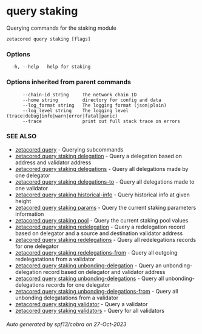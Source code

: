 # query staking

Querying commands for the staking module

```
zetacored query staking [flags]
```

### Options

```
  -h, --help   help for staking
```

### Options inherited from parent commands

```
      --chain-id string     The network chain ID
      --home string         directory for config and data 
      --log_format string   The logging format (json|plain) 
      --log_level string    The logging level (trace|debug|info|warn|error|fatal|panic) 
      --trace               print out full stack trace on errors
```

### SEE ALSO

* [zetacored query](zetacored_query.md)	 - Querying subcommands
* [zetacored query staking delegation](zetacored_query_staking_delegation.md)	 - Query a delegation based on address and validator address
* [zetacored query staking delegations](zetacored_query_staking_delegations.md)	 - Query all delegations made by one delegator
* [zetacored query staking delegations-to](zetacored_query_staking_delegations-to.md)	 - Query all delegations made to one validator
* [zetacored query staking historical-info](zetacored_query_staking_historical-info.md)	 - Query historical info at given height
* [zetacored query staking params](zetacored_query_staking_params.md)	 - Query the current staking parameters information
* [zetacored query staking pool](zetacored_query_staking_pool.md)	 - Query the current staking pool values
* [zetacored query staking redelegation](zetacored_query_staking_redelegation.md)	 - Query a redelegation record based on delegator and a source and destination validator address
* [zetacored query staking redelegations](zetacored_query_staking_redelegations.md)	 - Query all redelegations records for one delegator
* [zetacored query staking redelegations-from](zetacored_query_staking_redelegations-from.md)	 - Query all outgoing redelegatations from a validator
* [zetacored query staking unbonding-delegation](zetacored_query_staking_unbonding-delegation.md)	 - Query an unbonding-delegation record based on delegator and validator address
* [zetacored query staking unbonding-delegations](zetacored_query_staking_unbonding-delegations.md)	 - Query all unbonding-delegations records for one delegator
* [zetacored query staking unbonding-delegations-from](zetacored_query_staking_unbonding-delegations-from.md)	 - Query all unbonding delegatations from a validator
* [zetacored query staking validator](zetacored_query_staking_validator.md)	 - Query a validator
* [zetacored query staking validators](zetacored_query_staking_validators.md)	 - Query for all validators

###### Auto generated by spf13/cobra on 27-Oct-2023
